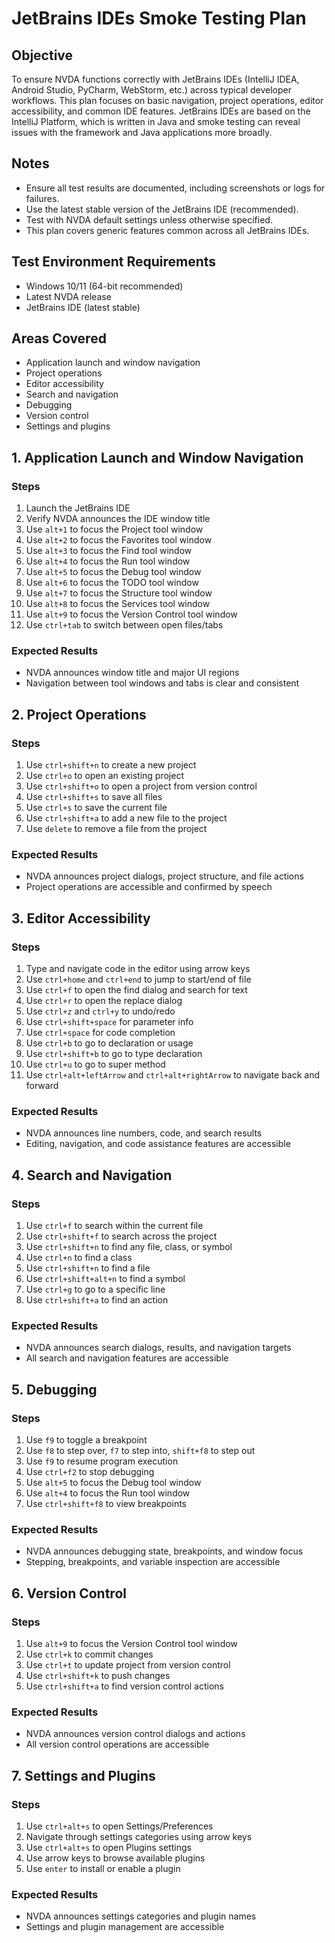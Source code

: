 # JetBrains IDEs Smoke Testing Plan

## Objective

To ensure NVDA functions correctly with JetBrains IDEs (IntelliJ IDEA, Android Studio, PyCharm, WebStorm, etc.) across typical developer workflows.
This plan focuses on basic navigation, project operations, editor accessibility, and common IDE features.
JetBrains IDEs are based on the IntelliJ Platform, which is written in Java and smoke testing can reveal issues with the framework and Java applications more broadly.

## Notes

* Ensure all test results are documented, including screenshots or logs for failures.
* Use the latest stable version of the JetBrains IDE (recommended).
* Test with NVDA default settings unless otherwise specified.
* This plan covers generic features common across all JetBrains IDEs.

## Test Environment Requirements

* Windows 10/11 (64-bit recommended)
* Latest NVDA release
* JetBrains IDE (latest stable)

## Areas Covered

* Application launch and window navigation
* Project operations
* Editor accessibility
* Search and navigation
* Debugging
* Version control
* Settings and plugins

## 1. Application Launch and Window Navigation

### Steps

1. Launch the JetBrains IDE
1. Verify NVDA announces the IDE window title
1. Use `alt+1` to focus the Project tool window
1. Use `alt+2` to focus the Favorites tool window
1. Use `alt+3` to focus the Find tool window
1. Use `alt+4` to focus the Run tool window
1. Use `alt+5` to focus the Debug tool window
1. Use `alt+6` to focus the TODO tool window
1. Use `alt+7` to focus the Structure tool window
1. Use `alt+8` to focus the Services tool window
1. Use `alt+9` to focus the Version Control tool window
1. Use `ctrl+tab` to switch between open files/tabs

### Expected Results

* NVDA announces window title and major UI regions
* Navigation between tool windows and tabs is clear and consistent

## 2. Project Operations

### Steps

1. Use `ctrl+shift+n` to create a new project
1. Use `ctrl+o` to open an existing project
1. Use `ctrl+shift+o` to open a project from version control
1. Use `ctrl+shift+s` to save all files
1. Use `ctrl+s` to save the current file
1. Use `ctrl+shift+a` to add a new file to the project
1. Use `delete` to remove a file from the project

### Expected Results

* NVDA announces project dialogs, project structure, and file actions
* Project operations are accessible and confirmed by speech

## 3. Editor Accessibility

### Steps

1. Type and navigate code in the editor using arrow keys
1. Use `ctrl+home` and `ctrl+end` to jump to start/end of file
1. Use `ctrl+f` to open the find dialog and search for text
1. Use `ctrl+r` to open the replace dialog
1. Use `ctrl+z` and `ctrl+y` to undo/redo
1. Use `ctrl+shift+space` for parameter info
1. Use `ctrl+space` for code completion
1. Use `ctrl+b` to go to declaration or usage
1. Use `ctrl+shift+b` to go to type declaration
1. Use `ctrl+u` to go to super method
1. Use `ctrl+alt+leftArrow` and `ctrl+alt+rightArrow` to navigate back and forward

### Expected Results

* NVDA announces line numbers, code, and search results
* Editing, navigation, and code assistance features are accessible

## 4. Search and Navigation

### Steps

1. Use `ctrl+f` to search within the current file
1. Use `ctrl+shift+f` to search across the project
1. Use `ctrl+shift+n` to find any file, class, or symbol
1. Use `ctrl+n` to find a class
1. Use `ctrl+shift+n` to find a file
1. Use `ctrl+shift+alt+n` to find a symbol
1. Use `ctrl+g` to go to a specific line
1. Use `ctrl+shift+a` to find an action

### Expected Results

* NVDA announces search dialogs, results, and navigation targets
* All search and navigation features are accessible

## 5. Debugging

### Steps

1. Use `f9` to toggle a breakpoint
1. Use `f8` to step over, `f7` to step into, `shift+f8` to step out
1. Use `f9` to resume program execution
1. Use `ctrl+f2` to stop debugging
1. Use `alt+5` to focus the Debug tool window
1. Use `alt+4` to focus the Run tool window
1. Use `ctrl+shift+f8` to view breakpoints

### Expected Results

* NVDA announces debugging state, breakpoints, and window focus
* Stepping, breakpoints, and variable inspection are accessible

## 6. Version Control

### Steps

1. Use `alt+9` to focus the Version Control tool window
1. Use `ctrl+k` to commit changes
1. Use `ctrl+t` to update project from version control
1. Use `ctrl+shift+k` to push changes
1. Use `ctrl+shift+a` to find version control actions

### Expected Results

* NVDA announces version control dialogs and actions
* All version control operations are accessible

## 7. Settings and Plugins

### Steps

1. Use `ctrl+alt+s` to open Settings/Preferences
1. Navigate through settings categories using arrow keys
1. Use `ctrl+alt+s` to open Plugins settings
1. Use arrow keys to browse available plugins
1. Use `enter` to install or enable a plugin

### Expected Results

* NVDA announces settings categories and plugin names
* Settings and plugin management are accessible

